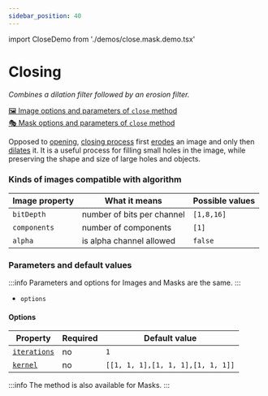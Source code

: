 ```yaml
---
sidebar_position: 40
---
```


import CloseDemo from './demos/close.mask.demo.tsx'

# Closing

_Combines a dilation filter followed by an erosion filter._

[🖼️ Image options and parameters of `close` method](https://api.image-js.org/classes/index.Image.html#close)  
[🎭 Mask options and parameters of `close` method](https://api.image-js.org/classes/index.Mask.html#close)

Opposed to [opening](./opening.md 'internal link to open method'), [closing process](<https://en.wikipedia.org/wiki/Closing_(morphology)> 'wikipedia link on closing') first [erodes](./erosion.md 'internal link to erode method') an image and only then [dilates](./dilation.md 'internal link to dilate method') it.
It is a useful process for filling small holes in the image, while preserving the shape and size of large holes and objects.

<CloseDemo />

### Kinds of images compatible with algorithm

| Image property | What it means              | Possible values |
| -------------- | -------------------------- | --------------- |
| `bitDepth`     | number of bits per channel | `[1,8,16]`      |
| `components`   | number of components       | `[1]`           |
| `alpha`        | is alpha channel allowed   | `false`         |

### Parameters and default values

:::info
Parameters and options for Images and Masks are the same.
:::

- `options`

#### Options

| Property                                                                               | Required | Default value                     |
| -------------------------------------------------------------------------------------- | -------- | --------------------------------- |
| [`iterations`](https://api.image-js.org/interfaces/index.CloseOptions.html#iterations) | no       | `1`                               |
| [`kernel`](https://api.image-js.org/interfaces/index.CloseOptions.html#kernel)         | no       | `[[1, 1, 1],[1, 1, 1],[1, 1, 1]]` |

:::info
The method is also available for Masks.
:::
